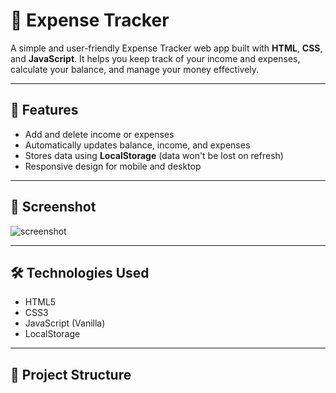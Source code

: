 # 💸 Expense Tracker

A simple and user-friendly Expense Tracker web app built with **HTML**, **CSS**, and **JavaScript**. It helps you keep track of your income and expenses, calculate your balance, and manage your money effectively.

---

## 🚀 Features

- Add and delete income or expenses
- Automatically updates balance, income, and expenses
- Stores data using **LocalStorage** (data won't be lost on refresh)
- Responsive design for mobile and desktop

---

## 📸 Screenshot

![screenshot](screenshot.png) <!-- Optional: Add a screenshot image in your repo -->

---

## 🛠️ Technologies Used

- HTML5
- CSS3
- JavaScript (Vanilla)
- LocalStorage

---

## 📂 Project Structure

